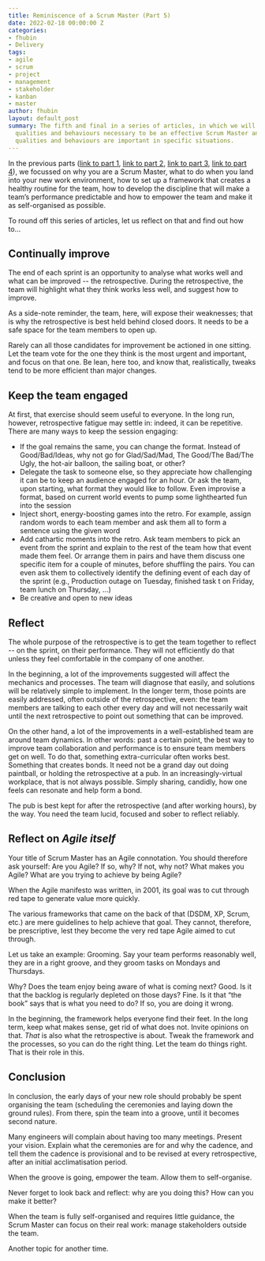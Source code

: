 ```yaml
---
title: Reminiscence of a Scrum Master (Part 5)
date: 2022-02-18 00:00:00 Z
categories:
- fhubin
- Delivery
tags:
- agile
- scrum
- project
- management
- stakeholder
- kanban
- master
author: fhubin
layout: default_post
summary: The fifth and final in a series of articles, in which we will explore the
  qualities and behaviours necessary to be an effective Scrum Master and why those
  qualities and behaviours are important in specific situations.
---
```


In the previous parts ([link to part 1](https://blog.scottlogic.com/2021/10/18/reminiscence-of-a-scrum-master-part-i.html), [link to part 2](https://blog.scottlogic.com/2021/11/17/reminiscence-of-a-scrum-master-part-ii.html), [link to part 3](https://blog.scottlogic.com/2021/12/17/reminiscence-of-a-scrum-master-part-iii.html), [link to part 4](https://blog.scottlogic.com/2022/01/21/reminiscence-of-a-scrum-master-part-iv.html)), we focussed on why you are a Scrum Master, what to do when you land into your new work environment, how to set up a framework that creates a healthy routine for the team, how to develop the discipline that will make a team’s performance predictable and how to empower the team and make it as self-organised as possible.

To round off this series of articles, let us reflect on that and find out how to...

## Continually improve

The end of each sprint is an opportunity to analyse what works well and what can be improved -- the retrospective. During the retrospective, the team will highlight what they think works less well, and suggest how to improve.

As a side-note reminder, the team, here, will expose their weaknesses; that is why the retrospective is best held behind closed doors. It needs to be a safe space for the team members to open up.

Rarely can all those candidates for improvement be actioned in one sitting. Let the team vote for the one they think is the most urgent and important, and focus on that one. Be lean, here too, and know that, realistically, tweaks tend to be more efficient than major changes.

## Keep the team engaged

At first, that exercise should seem useful to everyone. In the long run, however, retrospective fatigue may settle in: indeed, it can be repetitive. There are many ways to keep the session engaging:

* If the goal remains the same, you can change the format. Instead of Good/Bad/Ideas, why not go for Glad/Sad/Mad, The Good/The Bad/The Ugly, the hot-air balloon, the sailing boat, or other?
* Delegate the task to someone else, so they appreciate how challenging it can be to keep an audience engaged for an hour. Or ask the team, upon starting, what format they would like to follow. Even improvise a format, based on current world events to pump some lighthearted fun into the session
* Inject short, energy-boosting games into the retro. For example, assign random words to each team member and ask them all to form a sentence using the given word
* Add cathartic moments into the retro. Ask team members to pick an event from the sprint and explain to the rest of the team how that event made them feel. Or arrange them in pairs and have them discuss one specific item for a couple of minutes, before shuffling the pairs. You can even ask them to collectively identify the defining event of each day of the sprint (e.g., Production outage on Tuesday, finished task t on Friday, team lunch on Thursday, …)
* Be creative and open to new ideas

## Reflect

The whole purpose of the retrospective is to get the team together to reflect -- on the sprint, on their performance. They will not efficiently do that unless they feel comfortable in the company of one another.

In the beginning, a lot of the improvements suggested will affect the mechanics and processes. The team will diagnose that easily, and solutions will be relatively simple to implement. In the longer term, those points are easily addressed, often outside of the retrospective, even: the team members are talking to each other every day and will not necessarily wait until the next retrospective to point out something that can be improved.

On the other hand, a lot of the improvements in a well-established team are around team dynamics. In other words: past a certain point, the best way to improve team collaboration and performance is to ensure team members get on well. To do that, something extra-curricular often works best. Something that creates bonds. It need not be a grand day out doing paintball, or holding the retrospective at a pub. In an increasingly-virtual workplace, that is not always possible. Simply sharing, candidly, how one feels can resonate and help form a bond.

The pub is best kept for after the retrospective (and after working hours), by the way. You need the team lucid, focused and sober to reflect reliably.

## Reflect on _Agile itself_

Your title of Scrum Master has an Agile connotation. You should therefore ask yourself: Are you Agile? If so, why? If not, why not? What makes you Agile? What are you trying to achieve by being Agile?

When the Agile manifesto was written, in 2001, its goal was to cut through red tape to generate value more quickly.

The various frameworks that came on the back of that (DSDM, XP, Scrum, etc.) are mere guidelines to help achieve that goal. They cannot, therefore, be prescriptive, lest they become the very red tape Agile aimed to cut through.

Let us take an example: Grooming. Say your team performs reasonably well, they are in a right groove, and they groom tasks on Mondays and Thursdays.

Why? Does the team enjoy being aware of what is coming next? Good. Is it that the backlog is regularly depleted on those days? Fine. Is it that “the book” says that is what you need to do? If so, you are doing it wrong.

In the beginning, the framework helps everyone find their feet. In the long term, keep what makes sense, get rid of what does not. Invite opinions on that. _That_ is also what the retrospective is about. Tweak the framework and the processes, so you can do the right thing. Let the team do things right. That is their role in this.

## Conclusion

In conclusion, the early days of your new role should probably be spent organising the team (scheduling the ceremonies and laying down the ground rules). From there, spin the team into a groove, until it becomes second nature.

Many engineers will complain about having too many meetings. Present your vision. Explain what the ceremonies are for and why the cadence, and tell them the cadence is provisional and to be revised at every retrospective, after an initial acclimatisation period.

When the groove is going, empower the team. Allow them to self-organise.

Never forget to look back and reflect: why are you doing this? How can you make it better?

When the team is fully self-organised and requires little guidance, the Scrum Master can focus on their real work: manage stakeholders outside the team.

Another topic for another time.
